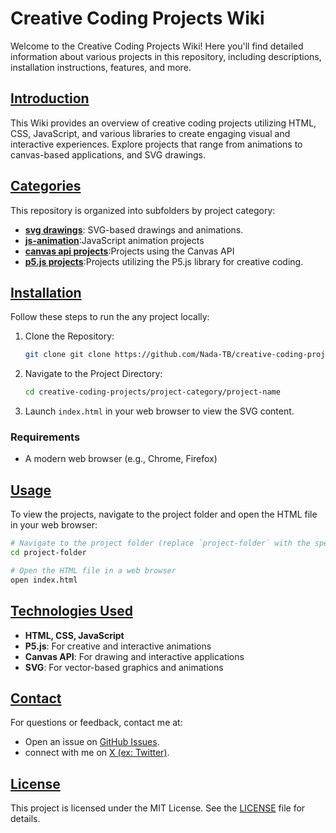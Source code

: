 
# Creative Coding Projects Wiki

Welcome to the Creative Coding Projects Wiki! Here you'll find detailed information about various projects in this repository, including descriptions, installation instructions, features, and more.

## [Introduction](#introduction)

This Wiki provides an overview of creative coding projects utilizing HTML, CSS, JavaScript, and various libraries to create engaging visual and interactive experiences. Explore projects that range from animations to canvas-based applications, and SVG drawings.

## [Categories](#categories)

This repository is organized into subfolders by project category:

- **[svg drawings](https://github.com/Nada-TB/creative-coding-projects/tree/main/svg-drawings)**: SVG-based drawings and animations.
- **[js-animation](https://github.com/Nada-TB/creative-coding-projects/tree/main/js-animation)**:JavaScript animation projects
- **[canvas api projects](https://github.com/Nada-TB/creative-coding-projects/tree/main/canvas-api-projects)**:Projects using the Canvas API
- **[p5.js projects](https://github.com/Nada-TB/creative-coding-projects/tree/main/p5.js-projects)**:Projects utilizing the P5.js library for creative coding.

## [Installation](#installation)

Follow these steps to run the  any project locally:

1. Clone the Repository:
   ```bash
   git clone git clone https://github.com/Nada-TB/creative-coding-projects.git
   ```
2. Navigate to the Project Directory:
   ```bash
   cd creative-coding-projects/project-category/project-name
    ```
   
3. Launch `index.html` in your web browser to view the SVG content.

### Requirements

- A modern web browser (e.g., Chrome, Firefox)

## [Usage](#usage)

To view the projects, navigate to the project folder and open the HTML file in your web browser:

```bash
# Navigate to the project folder (replace `project-folder` with the specific project folder)
cd project-folder

# Open the HTML file in a web browser
open index.html
```

## [Technologies Used](#technologies-used)

- **HTML, CSS, JavaScript**
- **P5.js**: For creative and interactive animations
- **Canvas API**: For drawing and interactive applications
- **SVG**: For vector-based graphics and animations


## [Contact](#contact)

For questions or feedback, contact me at:
- Open an issue on [GitHub Issues](https://github.com/Nada-TB/creative-coding-projects/issues).
- connect with me on [X (ex: Twitter)](https://x.com/Nada__Ta).

## [License](#license)

This project is licensed under the MIT License. See the [LICENSE](LICENSE) file for details.

